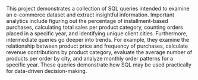 This project demonstrates a collection of SQL queries intended to examine an e-commerce dataset and extract insightful information. Important analytics include figuring out the percentage of installment-based purchases, calculating total sales per product category, counting orders placed in a specific year, and identifying unique client cities. Furthermore, intermediate queries go deeper into trends. For example, they examine the relationship between product price and frequency of purchases, calculate revenue contributions by product category, evaluate the average number of products per order by city, and analyze monthly order patterns for a specific year. These queries demonstrate how SQL may be used practically for data-driven decision-making.
